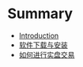 # Summary

* [Introduction](README.md)
* [软件下载与安装](installing.md)
* [如何进行实盘交易](realtime_trading.md)

